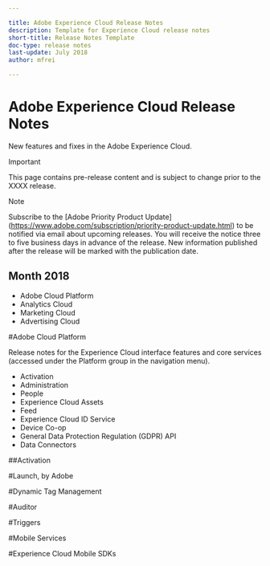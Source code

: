 ```yaml
---

title: Adobe Experience Cloud Release Notes
description: Template for Experience Cloud release notes
short-title: Release Notes Template
doc-type: release notes
last-update: July 2018
author: mfrei

---
```


# Adobe Experience Cloud Release Notes

New features and fixes in the Adobe Experience Cloud. 

>[!IMPORTANT]
>This page contains pre-release content and is subject to change prior to the XXXX release.

>[!NOTE]
>Subscribe to the [Adobe Priority Product Update] (https://www.adobe.com/subscription/priority-product-update.html) to be notified via email about upcoming releases. You will receive the notice three to five business days in advance of the release. New information published after the release will be marked with the publication date.

## Month 2018

+ Adobe Cloud Platform
+ Analytics Cloud
+ Marketing Cloud
+ Advertising Cloud

#Adobe Cloud Platform

Release notes for the Experience Cloud interface features and core services (accessed under the Platform group in the navigation menu). 
		
+ Activation
+ Administration
+ People
+ Experience Cloud Assets
+ Feed
+ Experience Cloud ID Service
+ Device Co-op
+ General Data Protection Regulation (GDPR) API
+ Data Connectors

##Activation

#Launch, by Adobe

#Dynamic Tag Management

#Auditor

#Triggers

#Mobile Services

#Experience Cloud Mobile SDKs
